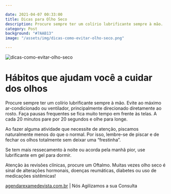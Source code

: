 ```yaml
---

date: 2021-04-07 00:33:00
title: Dicas para Olho Seco
description: Procure sempre ter um colírio lubrificante sempre à mão.
category: Post
background: "#7AAB13"
image: "/assets/img/dicas-como-evitar-olho-seco.png"

---
```


![dicas-como-evitar-olho-seco](/assets/img/dicas-como-evitar-olho-seco.png)

# Hábitos que ajudam você a cuidar dos olhos

Procure sempre ter um colírio lubrificante sempre à mão. Evite ao máximo ar-condicionado ou ventilador, principalmente direcionado diretamente ao rosto. Faça pausas frequentes se fica muito tempo em frente às telas. A cada 20 minutos pare por 20 segundos e olhe para longe.

Ao fazer alguma atividade que necessite de atenção, piscamos naturalmente menos do que o normal. Por isso, lembre-se de piscar e de fechar os olhos totalmente sem deixar uma “frestinha”.

Se tem mais ressecamento à noite ou acorda pela manhã pior, use lubrificante em gel para dormir.

Atenção às revisões clínicas, procure um Oftalmo. Muitas vezes olho seco é sinal de alterações hormonais, doenças reumáticas, diabetes ou uso de medicações sistêmicas!


[agendarexamedevista.com.br](https://www.agendarexamedevista.com.br) | Nós Agilizamos a sua Consulta

